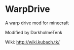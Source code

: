 WarpDrive
=========

A warp drive mod for minecraft

Modified by DarkholmeTenk

Wiki:
http://wiki.kubach.tk/

